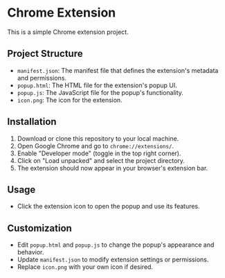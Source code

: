 # Chrome Extension

This is a simple Chrome extension project.

## Project Structure

- `manifest.json`: The manifest file that defines the extension's metadata and permissions.
- `popup.html`: The HTML file for the extension's popup UI.
- `popup.js`: The JavaScript file for the popup's functionality.
- `icon.png`: The icon for the extension.

## Installation

1. Download or clone this repository to your local machine.
2. Open Google Chrome and go to `chrome://extensions/`.
3. Enable "Developer mode" (toggle in the top right corner).
4. Click on "Load unpacked" and select the project directory.
5. The extension should now appear in your browser's extension bar.

## Usage

- Click the extension icon to open the popup and use its features.

## Customization

- Edit `popup.html` and `popup.js` to change the popup's appearance and behavior.
- Update `manifest.json` to modify extension settings or permissions.
- Replace `icon.png` with your own icon if desired.

